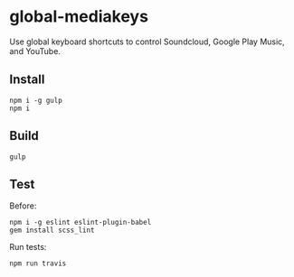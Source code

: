 # global-mediakeys

Use global keyboard shortcuts to control Soundcloud, Google Play Music, and YouTube.

## Install

	npm i -g gulp
	npm i

## Build

	gulp

## Test

Before:

	npm i -g eslint eslint-plugin-babel
	gem install scss_lint

Run tests:

	npm run travis
